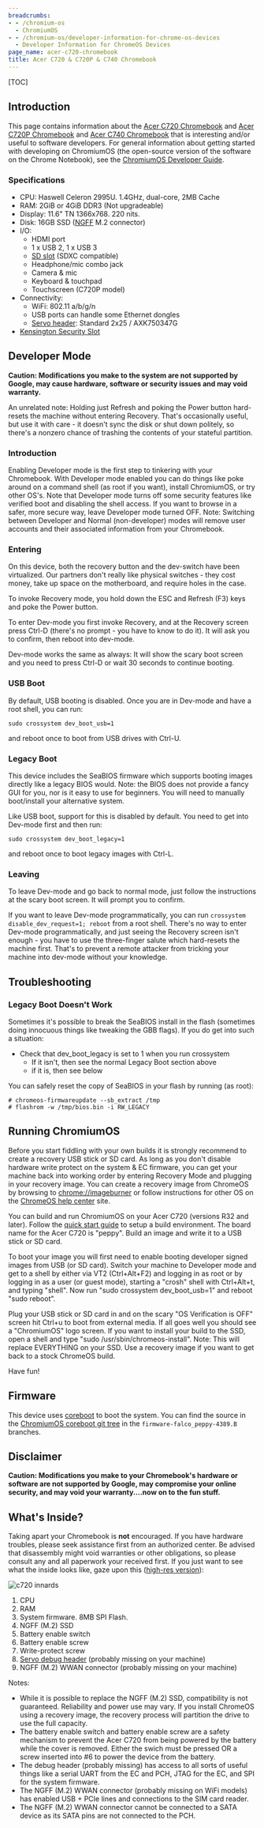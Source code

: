 ```yaml
---
breadcrumbs:
- - /chromium-os
  - ChromiumOS
- - /chromium-os/developer-information-for-chrome-os-devices
  - Developer Information for ChromeOS Devices
page_name: acer-c720-chromebook
title: Acer C720 & C720P & C740 Chromebook
---
```


[TOC]

## Introduction

This page contains information about the [Acer C720
Chromebook](https://www.google.com/intl/en/chrome/devices/acer-c720-chromebook/)
and [Acer C720P
Chromebook](https://www.google.com/intl/en/chrome/devices/acer-c720p-chromebook/)
and [Acer C740
Chromebook](http://us.acer.com/ac/en/US/content/series/chromebook11c740) that is
interesting and/or useful to software developers. For general information about
getting started with developing on ChromiumOS (the open-source version of the
software on the Chrome Notebook), see the [ChromiumOS Developer
Guide](/chromium-os/developer-guide).

### Specifications

*   CPU: Haswell Celeron 2995U. 1.4GHz, dual-core, 2MB Cache
*   RAM: 2GiB or 4GiB DDR3 (Not upgradeable)
*   Display: 11.6" TN 1366x768. 220 nits.
*   Disk: 16GB SSD
            ([NGFF](http://en.wikipedia.org/wiki/Next_Generation_Form_Factor)
            M.2 connector)
*   I/O:
    *   HDMI port
    *   1 x USB 2, 1 x USB 3
    *   [SD slot](http://en.wikipedia.org/wiki/Secure_Digital) (SDXC
                compatible)
    *   Headphone/mic combo jack
    *   Camera & mic
    *   Keyboard & touchpad
    *   Touchscreen (C720P model)
*   Connectivity:
    *   WiFi: 802.11 a/b/g/n
    *   USB ports can handle some Ethernet dongles
    *   [Servo header](/chromium-os/servo): Standard 2x25 / AXK750347G
*   [Kensington Security
            Slot](http://en.wikipedia.org/wiki/Kensington_Security_Slot)

## Developer Mode

**Caution: Modifications you make to the system are not supported by Google, may
cause hardware, software or security issues and may void warranty.**

An unrelated note: Holding just Refresh and poking the Power button hard-resets
the machine without entering Recovery. That's occasionally useful, but use it
with care - it doesn't sync the disk or shut down politely, so there's a nonzero
chance of trashing the contents of your stateful partition.

### Introduction

Enabling Developer mode is the first step to tinkering with your Chromebook.
With Developer mode enabled you can do things like poke around on a command
shell (as root if you want), install ChromiumOS, or try other OS's. Note that
Developer mode turns off some security features like verified boot and disabling
the shell access. If you want to browse in a safer, more secure way, leave
Developer mode turned OFF. Note: Switching between Developer and Normal
(non-developer) modes will remove user accounts and their associated information
from your Chromebook.

### Entering

On this device, both the recovery button and the dev-switch have been
virtualized. Our partners don't really like physical switches - they cost money,
take up space on the motherboard, and require holes in the case.

To invoke Recovery mode, you hold down the ESC and Refresh (F3) keys and poke
the Power button.

To enter Dev-mode you first invoke Recovery, and at the Recovery screen press
Ctrl-D (there's no prompt - you have to know to do it). It will ask you to
confirm, then reboot into dev-mode.

Dev-mode works the same as always: It will show the scary boot screen and you
need to press Ctrl-D or wait 30 seconds to continue booting.

### USB Boot

By default, USB booting is disabled. Once you are in Dev-mode and have a root
shell, you can run:

```none
sudo crossystem dev_boot_usb=1
```

and reboot once to boot from USB drives with Ctrl-U.

### Legacy Boot

This device includes the SeaBIOS firmware which supports booting images directly
like a legacy BIOS would. Note: the BIOS does not provide a fancy GUI for you,
nor is it easy to use for beginners. You will need to manually boot/install your
alternative system.

Like USB boot, support for this is disabled by default. You need to get into
Dev-mode first and then run:

```none
sudo crossystem dev_boot_legacy=1
```

and reboot once to boot legacy images with Ctrl-L.

### Leaving

To leave Dev-mode and go back to normal mode, just follow the instructions at
the scary boot screen. It will prompt you to confirm.

If you want to leave Dev-mode programmatically, you can run `crossystem
disable_dev_request=1; reboot` from a root shell. There's no way to enter
Dev-mode programmatically, and just seeing the Recovery screen isn't enough -
you have to use the three-finger salute which hard-resets the machine first.
That's to prevent a remote attacker from tricking your machine into dev-mode
without your knowledge.

## Troubleshooting

### Legacy Boot Doesn't Work

Sometimes it's possible to break the SeaBIOS install in the flash (sometimes
doing innocuous things like tweaking the GBB flags). If you do get into such a
situation:

*   Check that dev_boot_legacy is set to 1 when you run crossystem
    *   If it isn't, then see the normal Legacy Boot section above
    *   if it is, then see below

You can safely reset the copy of SeaBIOS in your flash by running (as root):

```none
# chromeos-firmwareupdate --sb_extract /tmp
# flashrom -w /tmp/bios.bin -i RW_LEGACY
```

## Running ChromiumOS

Before you start fiddling with your own builds it is strongly recommend to
create a recovery USB stick or SD card. As long as you don't disable hardware
write protect on the system & EC firmware, you can get your machine back into
working order by entering Recovery Mode and plugging in your recovery image. You
can create a recovery image from ChromeOS by browsing to
[chrome://imageburner](javascript:void(0);) or follow instructions for other OS
on the [ChromeOS help
center](https://support.google.com/chromebook/answer/1080595?hl=en) site.

You can build and run ChromiumOS on your Acer C720 (versions R32 and later).
Follow the [quick start guide](/chromium-os/quick-start-guide) to setup a build
environment. The board name for the Acer C720 is "peppy". Build an image and
write it to a USB stick or SD card.

To boot your image you will first need to enable booting developer signed images
from USB (or SD card). Switch your machine to Developer mode and get to a shell
by either via VT2 (Ctrl+Alt+F2) and logging in as root or by logging in as a
user (or guest mode), starting a "crosh" shell with Ctrl+Alt+t, and typing
"shell". Now run "sudo crossystem dev_boot_usb=1" and reboot "sudo reboot".

Plug your USB stick or SD card in and on the scary "OS Verification is OFF"
screen hit Ctrl+u to boot from external media. If all goes well you should see a
"ChromiumOS" logo screen. If you want to install your build to the SSD, open a
shell and type "sudo /usr/sbin/chromeos-install". Note: This will replace
EVERYTHING on your SSD. Use a recovery image if you want to get back to a stock
ChromeOS build.

Have fun!

## Firmware

This device uses [coreboot](http://www.coreboot.org/) to boot the system. You
can find the source in the [ChromiumOS coreboot git
tree](https://chromium.googlesource.com/chromiumos/third_party/coreboot/+/firmware-falco_peppy-4389.B)
in the `firmware-falco_peppy-4389.B` branches.

## Disclaimer

**Caution: Modifications you make to your Chromebook's hardware or software are
not supported by Google, may compromise your online security, and may void your
warranty....now on to the fun stuff.**

## What's Inside?

Taking apart your Chromebook is **not** encouraged. If you have hardware
troubles, please seek assistance first from an authorized center. Be advised
that disassembly might void warranties or other obligations, so please consult
any and all paperwork your received first. If you just want to see what the
inside looks like, gaze upon this ([high-res
version](/chromium-os/developer-information-for-chrome-os-devices/acer-c720-chromebook/c720-chromebook-innards.png)):

<img alt="c720 innards"
src="/chromium-os/developer-information-for-chrome-os-devices/acer-c720-chromebook/c720-chromebook-annotated-innards.png">

1.  CPU
2.  RAM
3.  System firmware. 8MB SPI Flash.
4.  NGFF (M.2) SSD
5.  Battery enable switch
6.  Battery enable screw
7.  Write-protect screw
8.  [Servo debug header](/chromium-os/servo) (probably missing on your
            machine)
9.  NGFF (M.2) WWAN connector (probably missing on your machine)

Notes:

*   While it is possible to replace the NGFF (M.2) SSD, compatibility is
            not guaranteed. Reliability and power use may vary. If you install
            ChromeOS using a recovery image, the recovery process will
            partition the drive to use the full capacity.
*   The battery enable switch and battery enable screw are a safety
            mechanism to prevent the Acer C720 from being powered by the battery
            while the cover is removed. Either the swich must be pressed OR a
            screw inserted into #6 to power the device from the battery.
*   The debug header (probably missing) has access to all sorts of
            useful things like a serial UART from the EC and PCH, JTAG for the
            EC, and SPI for the system firmware.
*   The NGFF (M.2) WWAN connector (probably missing on WiFi models) has
            enabled USB + PCIe lines and connections to the SIM card reader.
*   The NGFF (M.2) WWAN connector cannot be connected to a SATA device
            as its SATA pins are not connected to the PCH.
